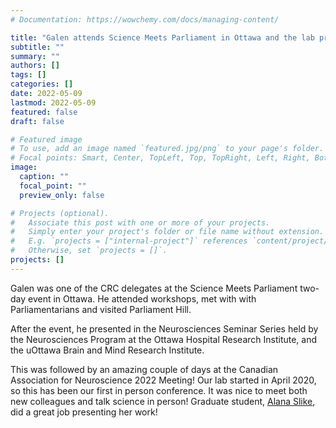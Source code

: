```yaml
---
# Documentation: https://wowchemy.com/docs/managing-content/

title: "Galen attends Science Meets Parliament in Ottawa and the lab presents at the Canadian Association for Neuroscience 2022 Meeting"
subtitle: ""
summary: ""
authors: []
tags: []
categories: []
date: 2022-05-09
lastmod: 2022-05-09
featured: false
draft: false

# Featured image
# To use, add an image named `featured.jpg/png` to your page's folder.
# Focal points: Smart, Center, TopLeft, Top, TopRight, Left, Right, BottomLeft, Bottom, BottomRight.
image:
  caption: ""
  focal_point: ""
  preview_only: false

# Projects (optional).
#   Associate this post with one or more of your projects.
#   Simply enter your project's folder or file name without extension.
#   E.g. `projects = ["internal-project"]` references `content/project/deep-learning/index.md`.
#   Otherwise, set `projects = []`.
projects: []
---
```


Galen was one of the CRC delegates at the Science Meets Parliament two-day event in Ottawa. He attended workshops, met with with Parliamentarians and visited Parliament Hill. 

After the event, he presented in the Neurosciences Seminar Series held by the Neurosciences Program at the Ottawa Hospital Research Institute, and the uOttawa Brain and Mind Research Institute.

This was followed by an amazing couple of days at the Canadian Association for Neuroscience 2022 Meeting! Our lab started in April 2020, so this has been our first in person conference. It was nice to meet both new colleagues and talk science in person! Graduate student, [Alana Slike](/author/alana-slike/), did a great job presenting her work! 

